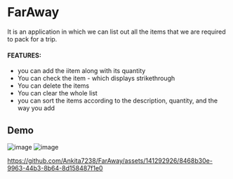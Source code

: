 # FarAway
<p>
  It is an application in which we can list out all the items that we are required to pack for a trip.
</p>
<h4>FEATURES:</h4>
<ul>
  <li>you can add the iitem along with its quantity</li>
  <li>You can check the item - which displays strikethrough</li>
  <li>You can delete the items</li>
  <li>You can clear the whole list</li>
  <li> you can sort the items according to the description, quantity, and the way you add</li>
</ul>

 ## Demo
 ![image](https://github.com/Ankita7238/FarAway/assets/141292926/de808a63-4eaa-4213-8014-451db25045a0)
![image](https://github.com/Ankita7238/FarAway/assets/141292926/a3db0680-eda2-46a2-94b6-b2702745ea08)


https://github.com/Ankita7238/FarAway/assets/141292926/8468b30e-9963-44b3-8b64-8d158487f1e0




